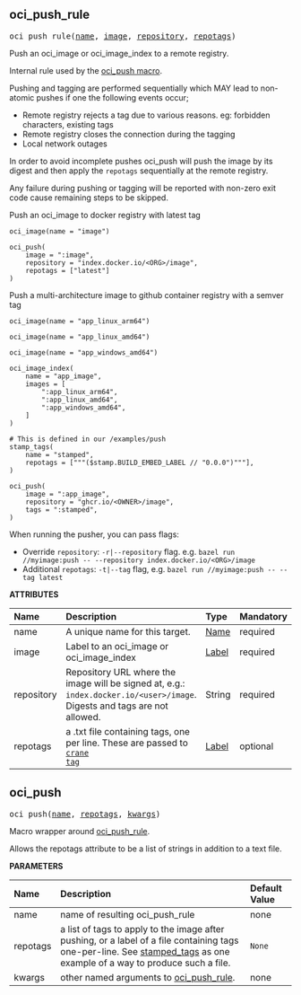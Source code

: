 <!-- Generated with Stardoc: http://skydoc.bazel.build -->



<a id="#oci_push_rule"></a>

## oci_push_rule

<pre>
oci_push_rule(<a href="#oci_push_rule-name">name</a>, <a href="#oci_push_rule-image">image</a>, <a href="#oci_push_rule-repository">repository</a>, <a href="#oci_push_rule-repotags">repotags</a>)
</pre>

Push an oci_image or oci_image_index to a remote registry.

Internal rule used by the [oci_push macro](/docs/push.md#oci_push).

Pushing and tagging are performed sequentially which MAY lead to non-atomic pushes if one the following events occur;

- Remote registry rejects a tag due to various reasons. eg: forbidden characters, existing tags 
- Remote registry closes the connection during the tagging
- Local network outages

In order to avoid incomplete pushes oci_push will push the image by its digest and then apply the `repotags` sequentially at
the remote registry. 

Any failure during pushing or tagging will be reported with non-zero exit code cause remaining steps to be skipped.


Push an oci_image to docker registry with latest tag

```starlark
oci_image(name = "image")

oci_push(
    image = ":image",
    repository = "index.docker.io/<ORG>/image",
    repotags = ["latest"]
)
```

Push a multi-architecture image to github container registry with a semver tag

```starlark
oci_image(name = "app_linux_arm64")

oci_image(name = "app_linux_amd64")

oci_image(name = "app_windows_amd64")

oci_image_index(
    name = "app_image",
    images = [
        ":app_linux_arm64",
        ":app_linux_amd64",
        ":app_windows_amd64",
    ]
)

# This is defined in our /examples/push
stamp_tags(
    name = "stamped",
    repotags = ["""($stamp.BUILD_EMBED_LABEL // "0.0.0")"""],
)

oci_push(
    image = ":app_image",
    repository = "ghcr.io/<OWNER>/image",
    tags = ":stamped",
)
```

When running the pusher, you can pass flags:
- Override `repository`: `-r|--repository` flag. e.g. `bazel run //myimage:push -- --repository index.docker.io/<ORG>/image`
- Additional `repotags`: `-t|--tag` flag, e.g. `bazel run //myimage:push -- --tag latest`


**ATTRIBUTES**


| Name  | Description | Type | Mandatory | Default |
| :------------- | :------------- | :------------- | :------------- | :------------- |
| <a id="oci_push_rule-name"></a>name |  A unique name for this target.   | <a href="https://bazel.build/docs/build-ref.html#name">Name</a> | required |  |
| <a id="oci_push_rule-image"></a>image |  Label to an oci_image or oci_image_index   | <a href="https://bazel.build/docs/build-ref.html#labels">Label</a> | required |  |
| <a id="oci_push_rule-repository"></a>repository |  Repository URL where the image will be signed at, e.g.: <code>index.docker.io/&lt;user&gt;/image</code>.         Digests and tags are not allowed.   | String | required |  |
| <a id="oci_push_rule-repotags"></a>repotags |  a .txt file containing tags, one per line.         These are passed to [<code>crane tag</code>](         https://github.com/google/go-containerregistry/blob/main/cmd/crane/doc/crane_tag.md)   | <a href="https://bazel.build/docs/build-ref.html#labels">Label</a> | optional | None |


<a id="#oci_push"></a>

## oci_push

<pre>
oci_push(<a href="#oci_push-name">name</a>, <a href="#oci_push-repotags">repotags</a>, <a href="#oci_push-kwargs">kwargs</a>)
</pre>

Macro wrapper around [oci_push_rule](#oci_push_rule).

Allows the repotags attribute to be a list of strings in addition to a text file.


**PARAMETERS**


| Name  | Description | Default Value |
| :------------- | :------------- | :------------- |
| <a id="oci_push-name"></a>name |  name of resulting oci_push_rule   |  none |
| <a id="oci_push-repotags"></a>repotags |  a list of tags to apply to the image after pushing, or a label of a file containing tags one-per-line. See [stamped_tags](https://github.com/bazel-contrib/rules_oci/blob/main/examples/push/stamp_tags.bzl) as one example of a way to produce such a file.   |  <code>None</code> |
| <a id="oci_push-kwargs"></a>kwargs |  other named arguments to [oci_push_rule](#oci_push_rule).   |  none |


